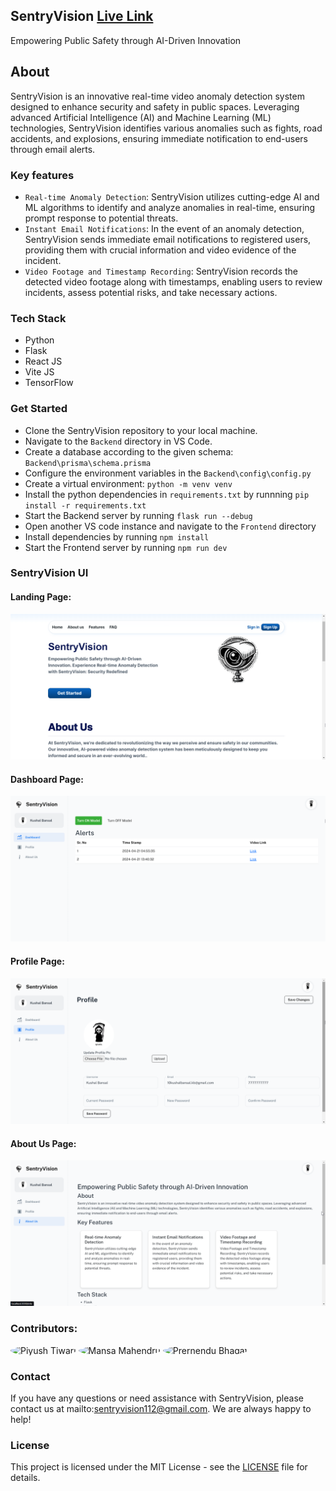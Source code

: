 ## SentryVision  [Live Link](https://sentryvision.vercel.app/)
Empowering Public Safety through AI-Driven Innovation

## About
SentryVision is an innovative real-time video anomaly detection system designed to enhance security and safety in public spaces. Leveraging advanced Artificial Intelligence (AI) and Machine Learning (ML) technologies, SentryVision identifies various anomalies such as fights, road accidents, and explosions, ensuring immediate notification to end-users through email alerts.

### Key features
- ```Real-time Anomaly Detection```: SentryVision utilizes cutting-edge AI and ML algorithms to identify and analyze anomalies in real-time, ensuring prompt response to potential threats.
- ```Instant Email Notifications```: In the event of an anomaly detection, SentryVision sends immediate email notifications to registered users, providing them with crucial information and video evidence of the incident.
- ```Video Footage and Timestamp Recording```: SentryVision records the detected video footage along with timestamps, enabling users to review incidents, assess potential risks, and take necessary actions.

### Tech Stack
- Python
- Flask
- React JS
- Vite JS
- TensorFlow

### Get Started
- Clone the SentryVision repository to your local machine.
- Navigate to the ```Backend``` directory in VS Code.
- Create a database according to the given schema: ```Backend\prisma\schema.prisma``` 
- Configure the environment variables in the ```Backend\config\config.py```
- Create a virtual environment: ```python -m venv venv```
- Install the python dependencies in ```requirements.txt``` by runnning ```pip install -r requirements.txt```
- Start the Backend server by running ```flask run --debug```
- Open another VS code instance and navigate to the  ```Frontend``` directory
- Install dependencies by running ```npm install```
- Start the Frontend server by running ```npm run dev```

### SentryVision UI


#### Landing Page:
![preview](Frontend/public/assets/landing.png)

#### Dashboard Page:
![preview](Frontend/public/assets/dashboard.png)

#### Profile Page:
![preview](Frontend/public/assets/profile.png)

#### About Us Page:
![preview](Frontend/public/assets/about.png)

### Contributors:

<a href="https://github.com/Piyush-Raj-Tiwari" title="Piyush-Raj-Tiwari" style="text-decoration: none;">
    <img src="https://github.com/Piyush-Raj-Tiwari.png" width="70px" alt="Piyush Tiwari" style="border-radius: 50%;">
</a>
<a href="https://github.com/Hannah2k23" title="Hannah2k23" style="text-decoration: none;">
    <img src="https://github.com/Hannah2k23.png" width="70px" alt="Mansa Mahendru" style="border-radius: 50%;">
</a>
<a href="https://github.com/bhagat-2306" title="bhagat-2306" style="text-decoration: none;">
    <img src="https://github.com/bhagat-2306.png" width="70px" alt="Prernendu Bhagat" style="border-radius: 50%;">
</a>

### Contact
If you have any questions or need assistance with SentryVision, please contact us at mailto:sentryvision112@gmail.com. We are always happy to help!

### License
This project is licensed under the MIT License - see the [LICENSE](LICENSE) file for details.
